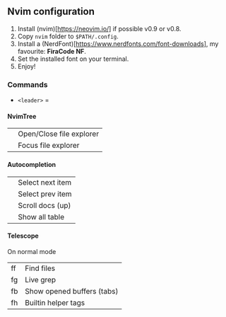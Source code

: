 ## Nvim configuration

1. Install (nvim)[https://neovim.io/] if possible v0.9 or v0.8.
2. Copy `nvim` folder to `$PATH/.config`.
3. Install a (NerdFont)[https://www.nerdfonts.com/font-downloads], my favourite: **FiraCode NF**.
4. Set the installed font on your terminal.
5. Enjoy!

### Commands
- `<leader>` = <space>

#### NvimTree
|          |        |
|----------|--------|
| <c-n>    | Open/Close file explorer |
| <c-f>    | Focus file explorer |

#### Autocompletion
|          |        |
|----------|--------|
| <Ctrl-n> | Select next item |
| <Ctrl-p> | Select prev item |
| <Ctrl-M-k> | Scroll docs (up) |
| <Ctrl-space> | Show all table |

#### Telescope
On normal mode

|          |        |
|----------|--------|
| <leader>ff | Find files |
| <leader>fg | Live grep |
| <leader>fb | Show opened buffers (tabs) |
| <leader>fh | Builtin helper tags |
